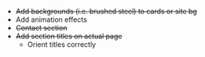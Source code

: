 - ~~Add backgrounds (i.e. brushed steel) to cards or site bg~~
- Add animation effects
- ~~Contact section~~
- ~~Add section titles on actual page~~
  - Orient titles correctly
